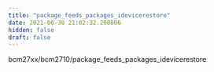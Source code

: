 ```yaml
---
title: "package_feeds_packages_idevicerestore"
date: 2021-06-30 21:02:32.200806
hidden: false
draft: false
---
```


bcm27xx/bcm2710/package_feeds_packages_idevicerestore

